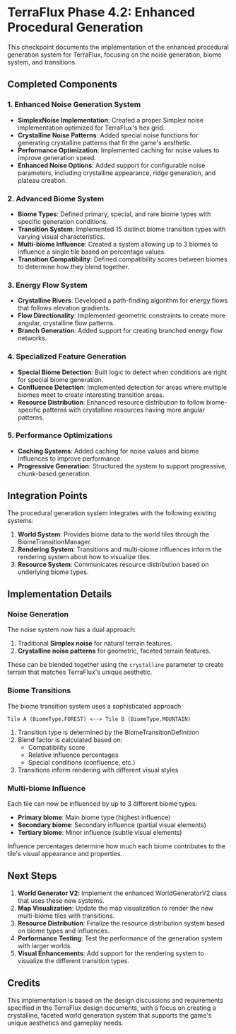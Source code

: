 # TerraFlux Phase 4.2: Enhanced Procedural Generation

This checkpoint documents the implementation of the enhanced procedural generation system for TerraFlux, focusing on the noise generation, biome system, and transitions.

## Completed Components

### 1. Enhanced Noise Generation System
- **SimplexNoise Implementation**: Created a proper Simplex noise implementation optimized for TerraFlux's hex grid.
- **Crystalline Noise Patterns**: Added special noise functions for generating crystalline patterns that fit the game's aesthetic.
- **Performance Optimization**: Implemented caching for noise values to improve generation speed.
- **Enhanced Noise Options**: Added support for configurable noise parameters, including crystalline appearance, ridge generation, and plateau creation.

### 2. Advanced Biome System
- **Biome Types**: Defined primary, special, and rare biome types with specific generation conditions.
- **Transition System**: Implemented 15 distinct biome transition types with varying visual characteristics.
- **Multi-biome Influence**: Created a system allowing up to 3 biomes to influence a single tile based on percentage values.
- **Transition Compatibility**: Defined compatibility scores between biomes to determine how they blend together.

### 3. Energy Flow System
- **Crystalline Rivers**: Developed a path-finding algorithm for energy flows that follows elevation gradients.
- **Flow Directionality**: Implemented geometric constraints to create more angular, crystalline flow patterns.
- **Branch Generation**: Added support for creating branched energy flow networks.

### 4. Specialized Feature Generation
- **Special Biome Detection**: Built logic to detect when conditions are right for special biome generation.
- **Confluence Detection**: Implemented detection for areas where multiple biomes meet to create interesting transition areas.
- **Resource Distribution**: Enhanced resource distribution to follow biome-specific patterns with crystalline resources having more angular patterns.

### 5. Performance Optimizations
- **Caching Systems**: Added caching for noise values and biome influences to improve performance.
- **Progressive Generation**: Structured the system to support progressive, chunk-based generation.

## Integration Points

The procedural generation system integrates with the following existing systems:

1. **World System**: Provides biome data to the world tiles through the BiomeTransitionManager.
2. **Rendering System**: Transitions and multi-biome influences inform the rendering system about how to visualize tiles.
3. **Resource System**: Communicates resource distribution based on underlying biome types.

## Implementation Details

### Noise Generation

The noise system now has a dual approach:
1. Traditional **Simplex noise** for natural terrain features.
2. **Crystalline noise patterns** for geometric, faceted terrain features.

These can be blended together using the `crystalline` parameter to create terrain that matches TerraFlux's unique aesthetic.

### Biome Transitions

The biome transition system uses a sophisticated approach:

```
Tile A (BiomeType.FOREST) <--> Tile B (BiomeType.MOUNTAIN)
```

1. Transition type is determined by the BiomeTransitionDefinition
2. Blend factor is calculated based on:
   - Compatibility score
   - Relative influence percentages
   - Special conditions (confluence, etc.)
3. Transitions inform rendering with different visual styles

### Multi-biome Influence

Each tile can now be influenced by up to 3 different biome types:

- **Primary biome**: Main biome type (highest influence)
- **Secondary biome**: Secondary influence (partial visual elements)
- **Tertiary biome**: Minor influence (subtle visual elements)

Influence percentages determine how much each biome contributes to the tile's visual appearance and properties.

## Next Steps

1. **World Generator V2**: Implement the enhanced WorldGeneratorV2 class that uses these new systems.
2. **Map Visualization**: Update the map visualization to render the new multi-biome tiles with transitions.
3. **Resource Distribution**: Finalize the resource distribution system based on biome types and influences.
4. **Performance Testing**: Test the performance of the generation system with larger worlds.
5. **Visual Enhancements**: Add support for the rendering system to visualize the different transition types.

## Credits

This implementation is based on the design discussions and requirements specified in the TerraFlux design documents, with a focus on creating a crystalline, faceted world generation system that supports the game's unique aesthetics and gameplay needs.
